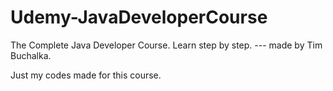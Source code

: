 # Udemy-JavaDeveloperCourse

The Complete Java Developer Course. Learn step by step. --- made by Tim Buchalka.

Just my codes made for this course.
